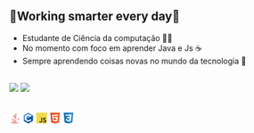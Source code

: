 ## 👾Working smarter every day💪



- Estudante de Ciência da computação 👨‍🎓
- No momento com foco em aprender Java e Js ☕
- Sempre aprendendo coisas novas no mundo da tecnologia 🧠
</br>

<div>
  <img height = "180em" src = "https://github-readme-stats.vercel.app/api?username=gustavoLuuD&show_icons=true&theme=radical">
  <img  height = "180em" src = "https://github-readme-stats.vercel.app/api/top-langs/?username=gustavoLuuD&layout=compact&theme=radical">
</div>

</br>
</br>
<div style="display: inline-block">
  
  <img  align = "center" height = "20em" src = "https://github.com/devicons/devicon/blob/master/icons/java/java-plain.svg">
  <img  align = "center" height = "20em" src = "https://github.com/devicons/devicon/blob/master/icons/c/c-original.svg">
  <img  align = "center" height = "20em" src = "https://github.com/devicons/devicon/blob/master/icons/javascript/javascript-original.svg">
  <img  align = "center" height = "20em" src = "https://github.com/devicons/devicon/blob/master/icons/html5/html5-original.svg">
  <img  align = "center" height = "20em" src = "https://github.com/devicons/devicon/blob/master/icons/css3/css3-original.svg">
</div>



